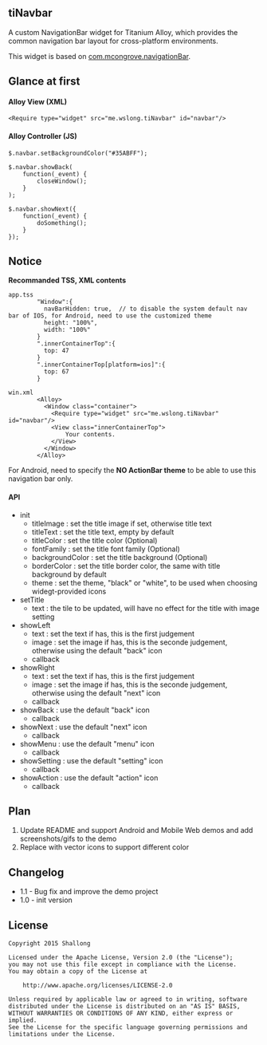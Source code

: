 tiNavbar
--------

A custom NavigationBar widget for Titanium Alloy, which provides the common navigation bar layout for cross-platform environments.

This widget is based on [com.mcongrove.navigationBar](https://github.com/mcongrove/com.mcongrove.navigationBar).

## Glance at first

#### Alloy View (XML)

```
<Require type="widget" src="me.wslong.tiNavbar" id="navbar"/>
```
	
#### Alloy Controller (JS)

```
$.navbar.setBackgroundColor("#35ABFF");

$.navbar.showBack(
	function(_event) {
		closeWindow();
	}
);

$.navbar.showNext({
	function(_event) {
		doSomething();
	}
});
```

## Notice

**Recommanded TSS, XML contents**

```
app.tss
		"Window":{
		  navBarHidden: true,  // to disable the system default nav bar of IOS, for Android, need to use the customized theme
		  height: "100%",
		  width: "100%"
		}
		".innerContainerTop":{
		  top: 47
		}
		".innerContainerTop[platform=ios]":{
		  top: 67
		}

win.xml
		<Alloy>
		  <Window class="container">
		    <Require type="widget" src="me.wslong.tiNavbar" id="navbar"/>
		    <View class="innerContainerTop">
		    	Your contents.
		    </View>
		  </Window>
		</Alloy>
```

For Android, need to specify the **NO ActionBar theme** to be able to use this navigation bar only.


#### API

* init
	- titleImage : set the title image if set, otherwise title text
	- titleText : set the title text, empty by default
	- titleColor : set the title color (Optional)
	- fontFamily : set the title font family (Optional)
	- backgroundColor : set the title background (Optional)
	- borderColor : set the title border color, the same with title background by default
	- theme : set the theme, "black" or "white", to be used when choosing widegt-provided icons
* setTitle
	- text : the tile to be updated, will have no effect for the title with image setting
* showLeft
	- text : set the text if has, this is the first judgement
	- image : set the image if has, this is the seconde judgement, otherwise using the default "back" icon
	- callback
* showRight
	- text : set the text if has, this is the first judgement
	- image : set the image if has, this is the seconde judgement, otherwise using the default "next" icon
	- callback
* showBack : use the default "back" icon
	- callback
* showNext : use the default "next" icon
	- callback
* showMenu : use the default "menu" icon
	- callback
* showSetting : use the default "setting" icon
	- callback
* showAction : use the default "action" icon
	- callback


## Plan

1. Update README and support Android and Mobile Web demos and add screenshots/gifs to the demo
2. Replace with vector icons to support different color


## Changelog

* 1.1 - Bug fix and improve the demo project
* 1.0 - init version


## License

```
Copyright 2015 Shallong

Licensed under the Apache License, Version 2.0 (the "License");
you may not use this file except in compliance with the License.
You may obtain a copy of the License at

    http://www.apache.org/licenses/LICENSE-2.0

Unless required by applicable law or agreed to in writing, software
distributed under the License is distributed on an "AS IS" BASIS,
WITHOUT WARRANTIES OR CONDITIONS OF ANY KIND, either express or implied.
See the License for the specific language governing permissions and
limitations under the License.
```
